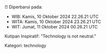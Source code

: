 ⏰ Diperbarui pada:
- WIB: Kamis, 10 Oktober 2024 22.26.21 UTC
- WITA: Kamis, 10 Oktober 2024 23.26.21 UTC
- WIT: Jumat, 11 Oktober 2024 00.26.21 UTC

Kutipan Inspiratif:
"Technology is not neutral."


Kategori: technology


